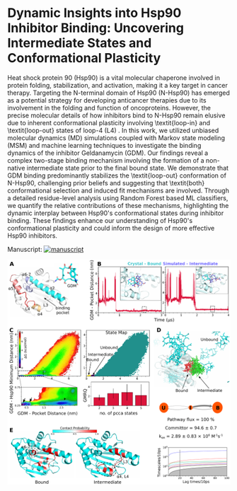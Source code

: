 # Dynamic Insights into Hsp90 Inhibitor Binding: Uncovering Intermediate States and Conformational Plasticity

Heat shock protein 90 (Hsp90) is a vital molecular chaperone involved in protein folding, stabilization, and activation, making it a key target in cancer therapy. Targeting the N-terminal domain of Hsp90 (N-Hsp90) has emerged as a potential strategy for developing anticancer therapies due to its involvement in the folding and function of oncoproteins. However, the precise molecular details of how inhibitors bind to N-Hsp90 remain elusive due to inherent conformational plasticity involving \textit{loop-in} and \textit{loop-out} states of loop-4 (L4) . In this work, we utilized unbiased molecular dynamics (MD) simulations coupled with Markov state modeling (MSM) and machine learning techniques to investigate the binding dynamics of the inhibitor Geldanamycin (GDM). Our findings reveal a complex two-stage binding mechanism involving the formation of a non-native intermediate state prior to the final bound state.  We demonstrate that GDM binding predominantly stabilizes the \textit{loop-out} conformation of N-Hsp90, challenging prior beliefs and suggesting that \textit{both} conformational selection and induced fit mechanisms are involved.  Through a detailed residue-level analysis using Random Forest based ML classifiers, we quantify the relative contributions of these mechanisms, highlighting the dynamic interplay between Hsp90's conformational states during inhibitor binding. These findings enhance our understanding of Hsp90's conformational plasticity and could inform the design of more effective Hsp90 inhibitors.


Manuscript: [![manuscript](https://img.shields.io/badge/manuscript--state-darkgreen?style=for-the-badge)](https://www.biorxiv.org/content/10.1101/2024.10.19.619188v1.abstract)


![Alt text](hsp90.png)


